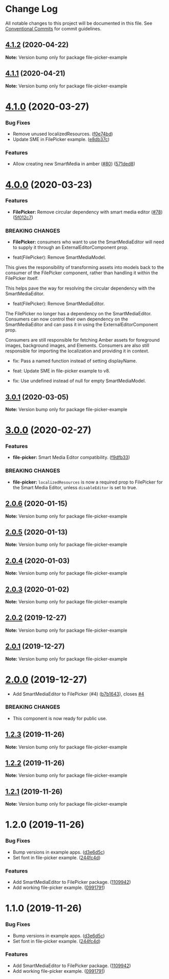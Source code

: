 # Change Log

All notable changes to this project will be documented in this file.
See [Conventional Commits](https://conventionalcommits.org) for commit guidelines.

## [4.1.2](https://git.faithlife.dev/Logos/FaithlifeEquipment/compare/file-picker-example@4.1.1...file-picker-example@4.1.2) (2020-04-22)

**Note:** Version bump only for package file-picker-example





## [4.1.1](https://git.faithlife.dev/Logos/FaithlifeEquipment/compare/file-picker-example@4.1.0...file-picker-example@4.1.1) (2020-04-21)

**Note:** Version bump only for package file-picker-example





# [4.1.0](https://git.faithlife.dev/Logos/FaithlifeEquipment/compare/file-picker-example@4.0.0...file-picker-example@4.1.0) (2020-03-27)


### Bug Fixes

* Remove unused localizedResources. ([f0e74bd](https://git.faithlife.dev/Logos/FaithlifeEquipment/commits/f0e74bde5ea9ecd7ae3ad3aa4613ab1be293c39a))
* Update SME in FilePicker example. ([e8db37c](https://git.faithlife.dev/Logos/FaithlifeEquipment/commits/e8db37c3acdd6594ab21b6e5690c7834ffe06df0))


### Features

* Allow creating new SmartMedia in amber ([#80](https://git.faithlife.dev/Logos/FaithlifeEquipment/issues/80)) ([571ded8](https://git.faithlife.dev/Logos/FaithlifeEquipment/commits/571ded8eb346a9126ef07251188cd4fa95c5bc28))





# [4.0.0](https://git.faithlife.dev/Logos/FaithlifeEquipment/compare/file-picker-example@3.0.1...file-picker-example@4.0.0) (2020-03-23)


### Features

* **FilePicker:** Remove circular dependency with smart media editor ([#78](https://git.faithlife.dev/Logos/FaithlifeEquipment/issues/78)) ([5f012c7](https://git.faithlife.dev/Logos/FaithlifeEquipment/commits/5f012c77fcbe576147379a7f87faa9f4b993f895))


### BREAKING CHANGES

* **FilePicker:** consumers who want to use the SmartMediaEditor will need to supply it through an ExternalEditorComponent prop.

* feat(FilePicker): Remove SmartMediaModel.

This gives the responsibility of transforming assets into models back to
the consumer of the FilePicker component, rather than handling it within
the FilePicker itself.

This helps pave the way for resolving the circular dependency with the
SmartMediaEditor.

* feat(FilePicker): Remove SmartMediaEditor.

The FilePicker no longer has a dependency on the SmartMediaEditor.
Consumers can now control their own dependency on the SmartMediaEditor
and can pass it in using the ExternalEditorComponent prop.

Consumers are still responsible for fetching Amber assets for foreground
images, background images, and Elements. Consumers are also still
responsible for importing the localization and providing it in context.

* fix: Pass a named function instead of setting displayName.

* feat: Update SME in file-picker example to v8.

* fix: Use undefined instead of null for empty SmartMediaModel.





## [3.0.1](https://git.faithlife.dev/Logos/FaithlifeEquipment/compare/file-picker-example@3.0.0...file-picker-example@3.0.1) (2020-03-05)

**Note:** Version bump only for package file-picker-example





# [3.0.0](https://git.faithlife.dev/Logos/FaithlifeEquipment/compare/file-picker-example@2.0.6...file-picker-example@3.0.0) (2020-02-27)


### Features

* **file-picker:** Smart Media Editor compatibility. ([f9dfb33](https://git.faithlife.dev/Logos/FaithlifeEquipment/commits/f9dfb332f43d407d12d99ae18024640dc6f4908f))


### BREAKING CHANGES

* **file-picker:** `localizedResources` is now a required prop to FilePicker
for the Smart Media Editor, unless `disableEditor` is set to true.





## [2.0.6](https://git.faithlife.dev/Logos/FaithlifeEquipment/compare/file-picker-example@2.0.5...file-picker-example@2.0.6) (2020-01-15)

**Note:** Version bump only for package file-picker-example





## [2.0.5](https://git.faithlife.dev/Logos/FaithlifeEquipment/compare/file-picker-example@2.0.4...file-picker-example@2.0.5) (2020-01-13)

**Note:** Version bump only for package file-picker-example





## [2.0.4](https://git.faithlife.dev/Logos/FaithlifeEquipment/compare/file-picker-example@2.0.3...file-picker-example@2.0.4) (2020-01-03)

**Note:** Version bump only for package file-picker-example





## [2.0.3](https://git.faithlife.dev/Logos/FaithlifeEquipment/compare/file-picker-example@2.0.2...file-picker-example@2.0.3) (2020-01-02)

**Note:** Version bump only for package file-picker-example





## [2.0.2](https://git.faithlife.dev/Logos/FaithlifeEquipment/compare/file-picker-example@2.0.1...file-picker-example@2.0.2) (2019-12-27)

**Note:** Version bump only for package file-picker-example





## [2.0.1](https://git.faithlife.dev/Logos/FaithlifeEquipment/compare/file-picker-example@2.0.0...file-picker-example@2.0.1) (2019-12-27)

**Note:** Version bump only for package file-picker-example





# [2.0.0](https://git.faithlife.dev/Logos/FaithlifeEquipment/compare/file-picker-example@1.2.3...file-picker-example@2.0.0) (2019-12-27)


* Add SmartMediaEditor to FilePicker (#4) ([b7b1643](https://git.faithlife.dev/Logos/FaithlifeEquipment/commits/b7b1643022f01f18c9a8a139ef3d413a0743ca24)), closes [#4](https://git.faithlife.dev/Logos/FaithlifeEquipment/issues/4)


### BREAKING CHANGES

* This component is now ready for public use.





## [1.2.3](https://git.faithlife.dev/Logos/FaithlifeEquipment/compare/file-picker-example@1.2.2...file-picker-example@1.2.3) (2019-11-26)

**Note:** Version bump only for package file-picker-example





## [1.2.2](https://git.faithlife.dev/Logos/FaithlifeEquipment/compare/file-picker-example@1.2.1...file-picker-example@1.2.2) (2019-11-26)

**Note:** Version bump only for package file-picker-example





## [1.2.1](https://git.faithlife.dev/Logos/FaithlifeEquipment/compare/file-picker-example@1.2.0...file-picker-example@1.2.1) (2019-11-26)

**Note:** Version bump only for package file-picker-example





# 1.2.0 (2019-11-26)


### Bug Fixes

* Bump versions in example apps. ([d3e6d5c](https://git.faithlife.dev/Logos/FaithlifeEquipment/commits/d3e6d5c22c02d9ee62db603a4fabeb1aa47ef132))
* Set font in file-picker example. ([244fc4d](https://git.faithlife.dev/Logos/FaithlifeEquipment/commits/244fc4d5a479364fcee6d2c2e0ae25b0e167fb39))


### Features

* Add SmartMediaEditor to FilePicker package. ([1109942](https://git.faithlife.dev/Logos/FaithlifeEquipment/commits/1109942c605b344d5b7eb6cdfc84425580c52eff))
* Add working file-picker example. ([0991791](https://git.faithlife.dev/Logos/FaithlifeEquipment/commits/09917910979c034ffee4b5f686dfb04216781f6d))





# 1.1.0 (2019-11-26)


### Bug Fixes

* Bump versions in example apps. ([d3e6d5c](https://git.faithlife.dev/Logos/FaithlifeEquipment/commits/d3e6d5c22c02d9ee62db603a4fabeb1aa47ef132))
* Set font in file-picker example. ([244fc4d](https://git.faithlife.dev/Logos/FaithlifeEquipment/commits/244fc4d5a479364fcee6d2c2e0ae25b0e167fb39))


### Features

* Add SmartMediaEditor to FilePicker package. ([1109942](https://git.faithlife.dev/Logos/FaithlifeEquipment/commits/1109942c605b344d5b7eb6cdfc84425580c52eff))
* Add working file-picker example. ([0991791](https://git.faithlife.dev/Logos/FaithlifeEquipment/commits/09917910979c034ffee4b5f686dfb04216781f6d))
